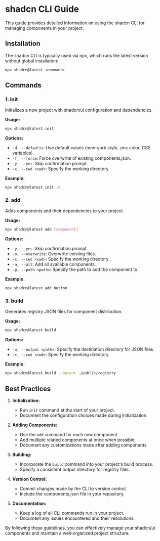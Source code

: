 # shadcn CLI Guide

This guide provides detailed information on using the shadcn CLI for managing components in your project.

## Installation

The shadcn CLI is typically used via npx, which runs the latest version without global installation:

```bash
npx shadcn@latest <command>
```

## Commands

### 1. init

Initializes a new project with shadcn/ui configuration and dependencies.

**Usage:**

```bash
npx shadcn@latest init
```

**Options:**

- `-d, --defaults`: Use default values (new-york style, zinc color, CSS variables).
- `-f, --force`: Force overwrite of existing components.json.
- `-y, --yes`: Skip confirmation prompt.
- `-c, --cwd <cwd>`: Specify the working directory.

**Example:**

```bash
npx shadcn@latest init -d
```

### 2. add

Adds components and their dependencies to your project.

**Usage:**

```bash
npx shadcn@latest add [component]
```

**Options:**

- `-y, --yes`: Skip confirmation prompt.
- `-o, --overwrite`: Overwrite existing files.
- `-c, --cwd <cwd>`: Specify the working directory.
- `-a, --all`: Add all available components.
- `-p, --path <path>`: Specify the path to add the component to.

**Example:**

```bash
npx shadcn@latest add button
```

### 3. build

Generates registry JSON files for component distribution.

**Usage:**

```bash
npx shadcn@latest build
```

**Options:**

- `-o, --output <path>`: Specify the destination directory for JSON files.
- `-c, --cwd <cwd>`: Specify the working directory.

**Example:**

```bash
npx shadcn@latest build --output ./public/registry
```

## Best Practices

1. **Initialization:**
   - Run `init` command at the start of your project.
   - Document the configuration choices made during initialization.

2. **Adding Components:**
   - Use the `add` command for each new component.
   - Add multiple related components at once when possible.
   - Document any customizations made after adding components.

3. **Building:**
   - Incorporate the `build` command into your project's build process.
   - Specify a consistent output directory for registry files.

4. **Version Control:**
   - Commit changes made by the CLI to version control.
   - Include the components.json file in your repository.

5. **Documentation:**
   - Keep a log of all CLI commands run in your project.
   - Document any issues encountered and their resolutions.

By following these guidelines, you can effectively manage your shadcn/ui components and maintain a well-organized project structure.
